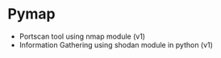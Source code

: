 # Pymap

* Portscan tool using nmap module (v1)
* Information Gathering using shodan module in python (v1)
